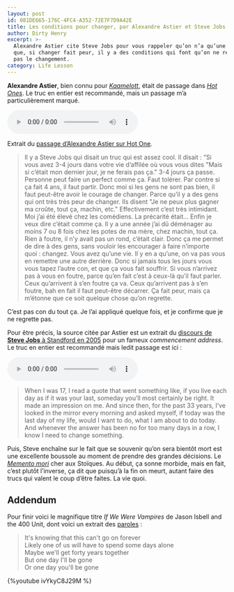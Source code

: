 ```yaml
---
layout: post
id: 081DE665-176C-4FC4-A352-72E7F7D9A42E
title: Les conditions pour changer, par Alexandre Astier et Steve Jobs
author: Dirty Henry
excerpt: >-
  Alexandre Astier cite Steve Jobs pour vous rappeler qu’on n’a qu’une vie et
  que, si changer fait peur, il y a des conditions qui font qu’on ne regrettera
  pas le changement.
category: Life Lesson
---
```


**Alexandre Astier**, bien connu pour [_Kaamelott_][3], était de passage dans
[_Hot Ones_][4]. Le truc en entier est recommandé, mais un passage m’a
particulièrement marqué.

<audio controls>
  <source src="/assets/audio/astier-changez.mp3" type="audio/mpeg">
  Your browser does not support the audio element.
</audio>

Extrait du [passage d’Alexandre Astier sur Hot One][1].

> Il y a Steve Jobs qui disait un truc qui est assez cool. Il disait : “Si vous
> avez 3-4 jours dans votre vie d’affilée où vous vous dites "Mais si c’était
> mon dernier jour, je ne ferais pas ça." 3-4 jours ça passe. Personne peut
> faire un perfect comme ça. Faut tolérer. Par contre si ça fait 4 ans, il faut
> partir. Donc moi si les gens ne sont pas bien, il faut peut-être avoir le
> courage de changer. Parce qu’il y a des gens qui ont très très peur de
> changer. Ils disent "Je ne peux plus gagner ma croûte, tout ça, machin, etc."
> Effectivement c’est très intimidant. Moi j’ai été élevé chez les comédiens. La
> précarité était… Enfin je veux dire c’était comme ça. Il y a une année j’ai dû
> déménager au moins 7 ou 8 fois chez les potes de ma mère, chez machin, tout
> ça. Rien à foutre, il n’y avait pas un rond, c’était clair. Donc ça me permet
> de dire à des gens, sans vouloir les encourager à faire n’importe quoi :
> changez. Vous avez qu’une vie. Il y en a qu’une, on va pas vous en remettre
> une autre derrière. Donc si jamais tous les jours vous vous tapez l’autre con,
> et que ça vous fait souffrir. Si vous n’arrivez pas à vous en foutre, parce
> qu’en fait c’est à ceux-là qu’il faut parler. Ceux qu’arrivent à s’en foutre
> ça va. Ceux qu’arrivent pas à s’en foutre, bah en fait il faut peut-être
> décarrer. Ça fait peur, mais ça m’étonne que ce soit quelque chose qu’on
> regrette.

C’est pas con du tout ça. Je l’ai appliqué quelque fois, et je confirme que je
ne regrette pas.

Pour être précis, la source citée par Astier est un extrait du [discours de
**Steve Jobs** à Standford en 2005][2] pour un fameux _commencement address_. Le
truc en entier est recommandé mais ledit passage est ici :

<audio controls>
  <source src="/assets/audio/steve-jobs-change.mp3" type="audio/mpeg">
  Your browser does not support the audio element.
</audio>

> When I was 17, I read a quote that went something like, if you live each day
> as if it was your last, someday you’ll most certainly be right. It made an
> impression on me. And since then, for the past 33 years, I’ve looked in the
> mirror every morning and asked myself, if today was the last day of my life,
> would I want to do, what I am about to do today. And whenever the answer has
> been no for too many days in a row, I know I need to change something.

Puis, Steve enchaîne sur le fait que se souvenir qu’on sera bientôt mort est une
excellente boussole au moment de prendre des grandes décisions. Le [_Memento
mori_][5] cher aux Stoïques. Au début, ça sonne morbide, mais en fait, c’est
plutôt l’inverse, ça dit que puisqu’à la fin on meurt, autant faire des trucs
qui valent le coup d’être faites. La vie quoi.

## Addendum

Pour finir voici le magnifique titre _If We Were Vampires_ de Jason Isbell and
the 400 Unit, dont voici un extrait des [paroles][6] :

> It's knowing that this can't go on forever  
> Likely one of us will have to spend some days alone  
> Maybe we'll get forty years together  
> But one day I'll be gone  
> Or one day you'll be gone

{%youtube ivYkyC8J29M %}

[1]:
  https://www.youtube.com/watch?v=YyalpipMTO0
  "HOT ONES : Alexandre Astier a hacké le concept"
[2]:
  https://youtu.be/UF8uR6Z6KLc?t=544&si=IqIaaoaRM_GAf4kD
  "Steve Jobs' 2005 Stanford Commencement Address"
[3]:
  https://letterboxd.com/film/kaamelott-the-first-chapter/
  "Kaamelott: The First Chapter"
[4]:
  https://www.youtube.com/watch?v=YyalpipMTO0
  "HOT ONES : Alexandre Astier a hacké le concept"
[5]: https://fr.wikipedia.org/wiki/Memento_mori
[6]:
  https://genius.com/Jason-isbell-and-the-400-unit-if-we-were-vampires-lyrics
  "Paroles If We Were Vampires, de Jason Isbell and the 400 Unit"
